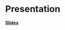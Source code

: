 # Presentation

**[Slides](https://docs.google.com/presentation/d/1FbVF8ABSTxPw7wD99xF7XU-1_T_B98gcHGiDsVZa1D8/edit?usp=share_link)**
